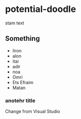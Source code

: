 # potential-doodle
stam text

## Something
- liron
- alon
- itai
- adir
- noa
- Omri
- Ets Efraim
- Matan

### anotehr title
Change from Visual Studio
